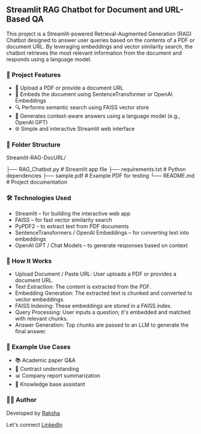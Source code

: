 ## Streamlit RAG Chatbot for Document and URL-Based QA
This project is a Streamlit-powered Retrieval-Augmented Generation (RAG) Chatbot designed to answer user queries based on the contents of a PDF or document URL. By leveraging embeddings and vector similarity search, the chatbot retrieves the most relevant information from the document and responds using a language model.

### 🚀 Project Features
- 🔗 Upload a PDF or provide a document URL
- 🧠 Embeds the document using SentenceTransformer or OpenAI Embeddings
- 🔍 Performs semantic search using FAISS vector store
- 💬 Generates context-aware answers using a language model (e.g., OpenAI GPT)
- 🌐 Simple and interactive Streamlit web interface

 ### 📂 Folder Structure
 Streamlit-RAG-DocURL/

├── RAG_Chatbot.py          # Streamlit app file
├── requirements.txt        # Python dependencies
├── sample.pdf              # Example PDF for testing
└── README.md               # Project documentation

### 🛠️ Technologies Used
- Streamlit – for building the interactive web app
- FAISS – for fast vector similarity search
- PyPDF2 – to extract text from PDF documents
- SentenceTransformers / OpenAI Embeddings – for converting text into embeddings
- OpenAI GPT / Chat Models – to generate responses based on context

### 🧪 How It Works
- Upload Document / Paste URL: User uploads a PDF or provides a document URL.
- Text Extraction: The content is extracted from the PDF.
- Embedding Generation: The extracted text is chunked and converted to vector embeddings.
- FAISS Indexing: These embeddings are stored in a FAISS index.
- Query Processing: User inputs a question; it's embedded and matched with relevant chunks.
- Answer Generation: Top chunks are passed to an LLM to generate the final answer.

### 📝 Example Use Cases
- 📚 Academic paper Q&A
- 📄 Contract understanding
- 📊 Company report summarization
- 🧠 Knowledge base assistant

 ### 🧑‍💻 Author
Developed by [Raksha](https://github.com/Rakshaa-17)

Let's connect [LinkedIn](https://www.linkedin.com/in/rakshamalela/)
